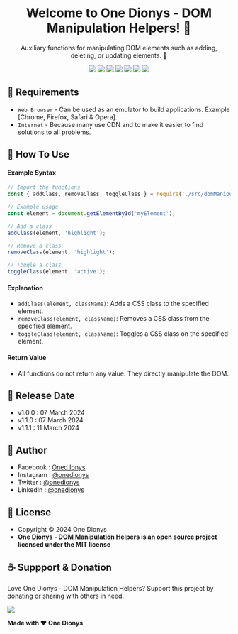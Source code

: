 <h1 align="center">Welcome to One Dionys - DOM Manipulation Helpers! 👋 </h1>

<p align="center">Auxiliary functions for manipulating DOM elements such as adding, deleting, or updating elements. 💖 </p>

<p align="center">
<img src="https://img.shields.io/github/contributors/onedionys/onedionys-dom-manipulation-helpers?style=flat-square">
<img src="https://img.shields.io/github/issues/onedionys/onedionys-dom-manipulation-helpers?style=flat-square">
<img src="https://img.shields.io/github/stars/onedionys/onedionys-dom-manipulation-helpers?style=flat-square"> 
<img src="https://img.shields.io/github/forks/onedionys/onedionys-dom-manipulation-helpers?style=flat-square">
<img src="https://img.shields.io/github/last-commit/onedionys/onedionys-dom-manipulation-helpers.svg?style=flat-square">
<img src="https://img.shields.io/github/languages/code-size/onedionys/onedionys-dom-manipulation-helpers?style=flat-square">
<img src="https://img.shields.io/github/license/onedionys/onedionys-dom-manipulation-helpers?style=flat-square">
</p>

## 💾 Requirements

* `Web Browser` - Can be used as an emulator to build applications. Example [Chrome, Firefox, Safari & Opera].
* `Internet` - Because many use CDN and to make it easier to find solutions to all problems.

## 🎯 How To Use

#### Example Syntax

```javascript
// Import the functions
const { addClass, removeClass, toggleClass } = require('./src/domManipulationHelpers');

// Example usage
const element = document.getElementById('myElement');

// Add a class
addClass(element, 'highlight');

// Remove a class
removeClass(element, 'highlight');

// Toggle a class
toggleClass(element, 'active');
```

#### Explanation

* `addClass(element, className)`: Adds a CSS class to the specified element.
* `removeClass(element, className)`: Removes a CSS class from the specified element.
* `toggleClass(element, className)`: Toggles a CSS class on the specified element.

#### Return Value

* All functions do not return any value. They directly manipulate the DOM.

## 📆 Release Date

* v1.0.0 : 07 March 2024
* v1.1.0 : 07 March 2024
* v1.1.1 : 11 March 2024

## 🧑 Author

* Facebook : <a href="https://www.facebook.com/theonedionys"> Oned Ionys</a>
* Instagram : <a href="https://www.instagram.com/onedionys/"> @onedionys</a>
* Twitter : <a href="https://twitter.com/onedionys"> @onedionys</a>
* LinkedIn :  <a href="https://www.linkedin.com/in/onedionys/"> @onedionys</a>

## 📝 License

* Copyright © 2024 One Dionys
* **One Dionys - DOM Manipulation Helpers is an open source project licensed under the MIT license**

## ☕️ Suppport & Donation

Love One Dionys - DOM Manipulation Helpers? Support this project by donating or sharing with others in need.

<a href="https://www.buymeacoffee.com/onedionys"><img src="https://img.shields.io/badge/Buy_Me_A_Coffee-FFDD00?style=for-the-badge&logo=buy-me-a-coffee&logoColor=black"/> </a>

**Made with ❤️ One Dionys**
